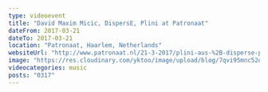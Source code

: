 ```yaml
---
type: videoevent
title: "David Maxim Micic, DispersE, Plini at Patronaat"
dateFrom: 2017-03-21
dateTo: 2017-03-21
location: "Patronaat, Haarlem, Netherlands"
websiteUrl: "http://www.patronaat.nl/21-3-2017/plini-aus-%2B-disperse-pl-%2B-david-maxim-micic-srb-"
image: "https://res.cloudinary.com/yktoo/image/upload/blog/7qvi95mnc52o2819.jpg"
videocategories: music
posts: "0317"
---
```

